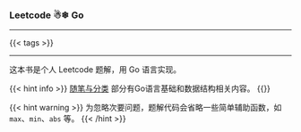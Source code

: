 ### Leetcode ☃❄︎ Go

---

{{< tags >}}

---

这本书是个人 Leetcode 题解，用 Go 语言实现。

{{< hint info >}}
[随笔与分类](/posts) 部分有Go语言基础和数据结构相关内容。
{{</hint>}}

{{< hint warning >}}
为忽略次要问题，题解代码会省略一些简单辅助函数，如 `max`、`min`、`abs` 等。
{{< /hint >}}